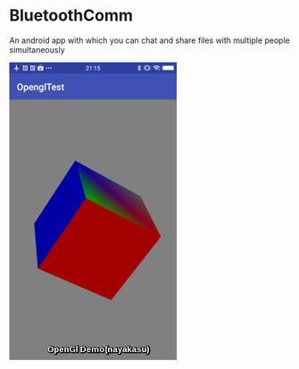 # BluetoothComm
An android app with which you can chat and share files with multiple people simultaneously

![alt text](https://github.com/DarkKnight1991/OpenGLDemo/blob/master/app/src/main/res/drawable/cube1.png)

